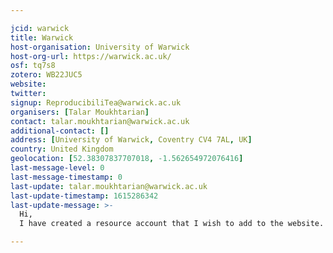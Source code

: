 ```yaml
---

jcid: warwick
title: Warwick
host-organisation: University of Warwick
host-org-url: https://warwick.ac.uk/
osf: tq7s8
zotero: WB22JUC5
website: 
twitter: 
signup: ReproducibiliTea@warwick.ac.uk
organisers: [Talar Moukhtarian]
contact: talar.moukhtarian@warwick.ac.uk
additional-contact: []
address: [University of Warwick, Coventry CV4 7AL, UK]
country: United Kingdom
geolocation: [52.38307837707018, -1.562654972076416]
last-message-level: 0
last-message-timestamp: 0
last-update: talar.moukhtarian@warwick.ac.uk
last-update-timestamp: 1615286342
last-update-message: >-
  Hi,
  I have created a resource account that I wish to add to the website.

---
```



